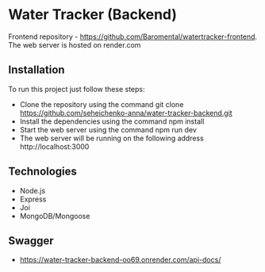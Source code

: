 # Water Tracker (Backend)
Frontend repository - https://github.com/Baromental/watertracker-frontend. The web server is hosted on render.com
## Installation
To run this project just follow these steps:
- Clone the repository using the command git clone https://github.com/seheichenko-anna/water-tracker-backend.git
- Install the dependencies using the command npm install
- Start the web server using the command npm run dev
- The web server will be running on the following address http://localhost:3000
## Technologies
- Node.js
- Express
- Joi
- MongoDB/Mongoose
## Swagger
- https://water-tracker-backend-oo69.onrender.com/api-docs/
